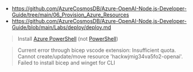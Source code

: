 * https://github.com/AzureCosmosDB/Azure-OpenAI-Node.js-Developer-Guide/tree/main/06_Provision_Azure_Resources
* https://github.com/AzureCosmosDB/Azure-OpenAI-Node.js-Developer-Guide/blob/main/Labs/deploy/deploy.md

> Install [Azure PowerShell](https://learn.microsoft.com/en-us/powershell/azure/install-azps-windows?view=azps-12.0.0&tabs=powershell&pivots=windows-psgallery) (not [PowerShell](https://learn.microsoft.com/en-us/powershell/scripting/install/installing-powershell-on-windows?view=powershell-7.4#install-powershell-using-winget-recommended))

> Current error through bicep vscode extension: Insufficient quota. Cannot create/update/move resource 'hackwjmig34va5fo2-openai'.
> Failed to install bicep and winget for CLI
